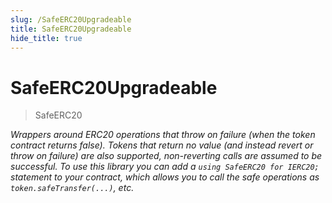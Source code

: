 ```yaml
---
slug: /SafeERC20Upgradeable
title: SafeERC20Upgradeable
hide_title: true
---
```

# SafeERC20Upgradeable



> SafeERC20



*Wrappers around ERC20 operations that throw on failure (when the token contract returns false). Tokens that return no value (and instead revert or throw on failure) are also supported, non-reverting calls are assumed to be successful. To use this library you can add a `using SafeERC20 for IERC20;` statement to your contract, which allows you to call the safe operations as `token.safeTransfer(...)`, etc.*


